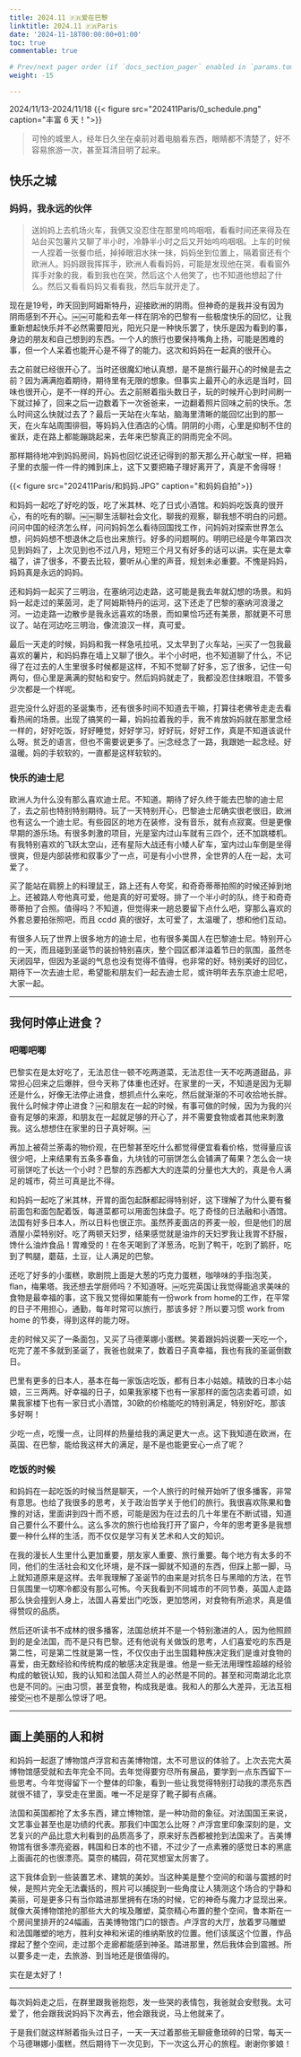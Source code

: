 ```yaml
---
title: 2024.11 🇫🇷爱在巴黎
linktitle: 2024.11 🇫🇷Paris
date: '2024-11-18T00:00:00+01:00'
toc: true
commentable: true

# Prev/next pager order (if `docs_section_pager` enabled in `params.toml`)
weight: -15

---
```


2024/11/13-2024/11/18
{{< figure src="202411Paris/0_schedule.png" caption="丰富 6 天！">}}

> 可怜的城里人，经年日久坐在桌前对着电脑看东西，眼睛都不清楚了，好不容易旅游一次，甚至耳清目明了起来。

## 快乐之城
### 妈妈，我永远的伙伴

> 送妈妈上去机场火车，我俩又没忍住在那里呜呜咽咽，看看时间还来得及在站台买包薯片又聊了半小时，冷静半小时之后又开始呜呜咽咽。上车的时候一人捏着一张餐巾纸，掉掉眼泪水抹一抹，妈妈坐到位置上，隔着窗还有个欧洲人。妈妈跟我挥挥手，欧洲人看看妈妈，可能是发现他在哭，看看窗外挥手对象的我，看到我也在哭，然后这个人他笑了，也不知道他想起了什么。然后又看看妈妈又看看我，然后车就开走了。

现在是19号，昨天回到阿姆斯特丹，迎接欧洲的阴雨。但神奇的是我并没有因为阴雨感到不开心。￼￼可能和去年一样在阴冷的巴黎有一些极度快乐的回忆，让我重新想起快乐并不必然需要阳光，阳光只是一种快乐罢了，快乐是因为看到的事，身边的朋友和自己想到的东西。一个人的旅行也要保持嘴角上扬，可能是困难的事，但一个人呆着也能开心是不得了的能力。这次和妈妈在一起真的很开心。

去之前就已经很开心了。当时还很魔幻地认真想，是不是旅行最开心的时候是去之前？因为满满抱着期待，期待里有无限的想象。但事实上最开心的永远是当时，回味也很开心，是不一样的开心。去之前掰着指头数日子，玩的时候开心到时间刷一下就过掉了，回来之后一边数着下一次爸爸来，一边翻着照片回味之前的快乐。怎么时间这么快就过去了？最后一天站在火车站，脑海里清晰的能回忆出到的那一天，在火车站周围徘徊，等妈妈入住酒店的心情。阴阴的小雨，心里是抑制不住的雀跃，走在路上都能蹦跳起来，去年来巴黎真正的阴雨完全不同。

那样期待地冲到妈妈房间，妈妈也回忆说还记得到的那天那么开心献宝一样，把箱子里的衣服一件一件的摊到床上，这下又要把箱子理好离开了，真是不舍得呀！

{{< figure src="202411Paris/和妈妈.JPG" caption="和妈妈自拍">}}

和妈妈一起吃了好吃的饭，吃了米其林、吃了日式小酒馆。和妈妈吃饭真的很开心，有的吃有的聊。￼￼聊生活聊社会文化，聊我的观察，聊我想不明白的问题。问问中国的经济怎么样，问问妈妈怎么看待回国找工作，问妈妈对探索世界怎么想，问妈妈想不想退休之后也出来旅行。好多的问题啊的。明明已经是今年第四次见到妈妈了，上次见到也不过八月，短短三个月又有好多的话可以讲。实在是太幸福了，讲了很多，不要去比较，要听从心里的声音，规划未必重要。不愧是妈妈，妈妈真是永远的妈妈。

还和妈妈一起买了三明治，在塞纳河边走路，这可能是我去年就幻想的场景。和妈妈一起走过的莱茵河，走了阿姆斯特丹的运河，这下还走了巴黎的塞纳河浪漫之河。一边走路一边散步是我永远喜欢的场景，而如果恰巧还有美景，那就更不可思议了。站在河边吃三明治，像流浪汉一样，真可爱。

最后一天走的时候，妈妈和我一样急吼拉吼，又太早到了火车站，￼买了一包我最喜欢的薯片，和妈妈靠在墙上又聊了很久。半个小时吧，也不知道聊了什么，不记得了在过去的人生里很多时候都是这样，不知不觉聊了好多，忘了很多，记住一句两句，但心里是满满的熨帖和安宁。然后妈妈就走了，我都没忍住抹眼泪，不管多少次都是一个样呢。

逛完没什么好逛的圣诞集市，还有很多时间不知道去干嘛，打算往老佛爷走走去看看热闹的场景。出现了搞笑的一幕，妈妈拉着我的手，我不肯放妈妈就在那里念经一样的，好好吃饭，好好睡觉，好好学习，好好玩，好好工作，真是不知道该说什么呀。贫乏的语言，但也不需要说更多了。￼念经念了一路，我跟她一起念经。好温暖。妈的手软软的，一直都是这样软软的。

### 快乐的迪士尼
欧洲人为什么没有那么喜欢迪士尼。不知道。期待了好久终于能去巴黎的迪士尼了，去之前也特别特别期待。玩了一天特别开心，巴黎迪士尼确实很老很旧，欧洲也有这么一个迪士尼。有些园区的地方在装修，没有音乐，就有点寂寞。但是更像早期的游乐场。有很多刺激的项目，光是室内过山车就有三四个，还不加跳楼机。有我特别喜欢的飞跃太空山，还有星际大战还有小矮人矿车，室内过山车倒是坐得很爽，但是内部装修和叙事少了一点，可是有小小世界，全世界的人在一起，太可爱了。

买了能站在肩膀上的料理鼠王，路上还有人夸奖，和奇奇蒂蒂拍照的时候还掉到地上。还被路人夸他真可爱，他是真的好可爱呀。排了一个半小时的队，终于和奇奇蒂蒂拍了合照。值得吗？不知道，但觉得来一趟总要留下点什么吧，穿那么喜欢的外套总要拍张照吧，而且 ccdd 真的很好，太可爱了，太温暖了，想和他们互动。

有很多人玩了世界上很多地方的迪士尼，也有很多美国人在巴黎迪士尼。特别开心的一天，而且碰到圣诞节的装扮特别喜庆，整个园区都洋溢着节日的氛围，虽然冬天闭园早，但因为圣诞的气息也没有觉得不值得，也非常的好。特别美好的回忆，期待下一次去迪士尼，希望能和朋友们一起去迪士尼，或许明年去东京迪士尼吧，大家一起。

---

## 我何时停止进食？
### 吧唧吧唧

巴黎实在是太好吃了，无法忍住一顿不吃两道菜，无法忍住一天不吃两道甜品，非常担心回来之后爆胖，但今天称了体重也还好。在家里的一天，不知道是因为无聊还是什么，好像无法停止进食，想抓点什么来吃，然后就渐渐的不可收拾地长胖。我什么时候才停止进食？￼和朋友在一起的时候，有事可做的时候，因为为我的兴奋有足够的来源，和朋友在一起就足够的开心了，并不需要食物或者其他来刺激我。这么想想住在家里的日子真好啊。￼

再加上被荷兰荼毒的物价观，在巴黎甚至吃什么都觉得便宜看看价格，觉得量应该很少吧，上来结果有五条多春鱼，九块钱的可丽饼怎么会铺满了莓果？怎么会一块可丽饼吃了长达一个小时？巴黎的东西都大大的连菜的分量也大大的，真是令人满足的城市，荷兰可真是比不得。

和妈妈一起吃了米其林，开胃的面包起酥都起得特别好，这下理解了为什么要有餐前面包和面包配着饭，每道菜都可以用面包抹盘子。吃了奇怪的日法融和小酒馆。法国有好多日本人，所以日料也很正宗。虽然荞麦面店的荞麦一般，但是他们的居酒屋小菜特别好。吃了两顿天妇罗，结果感觉就是油炸的天妇罗我让我胃不舒服，馋什么油炸食品！胃难受的！在冬天喝到了洋葱汤，吃到了鸭干，吃到了鹅肝，吃到了鸭腿，蘑菇，土豆，让人满足的巴黎。

还吃了好多的小蛋糕，歌剧院上面是大葱的巧克力蛋糕，咖啡味的手指泡芙，flan，梅果塔。我还想去学厨师吗？不知道呀。￼吃完英国让我觉得能追求美味的食物是最幸福的事，这下我又觉得如果能有一份work from home的工作，在平常的日子不用担心，通勤，每年时常可以旅行，那该多好？所以要习惯 work from home 的节奏，得到这样的能力呀。

走的时候又买了一条面包，又买了马德莱娜小蛋糕。笑着跟妈妈说要一天吃一个，吃完了差不多就到圣诞了，我爸也就来了，数着日子真幸福，我也有我的圣诞倒数日。

巴里有更多的日本人，基本在每一家饭店吃饭，都有日本小姑娘。精致的日本小姑娘，三三两两。好幸福的日子，如果我家楼下也有一家那样的面包店卖着可颂，如果我家楼下也有一家日式小酒馆，30欧的价格能吃的特别满足，特别好吃，那该多好啊！

少吃一点，吃慢一点，让同样的热量给我的满足更大一点。这下我知道在欧洲，在英国、在巴黎，能给我这样大的满足，是不是也能更安心一点了呢？

### 吃饭的时候

和妈妈在一起吃饭的时候当然是聊天，一个人旅行的时候开始听了很多播客，非常有意思。也给了我很多的思考，关于政治哲学关于他们的旅行。我很喜欢陈果和鲁豫的对话，里面讲到四十而不惑，可能是因为在过去的几十年里在不断试错，知道自己要什么不要什么。这么多次的旅行也给我打开了窗户，今年的思考更多是我想要一种什么样的生活，而不仅仅是学习有关艺术和人文的知识。

在我的漫长人生里什么更加重要，朋友家人重要、旅行重要。每个地方有太多的不同，他们的生活社会和文化环境，是不踩一脚就不知道的东西，但踩上那一脚，马上就知道原来是这样。去年我理解了圣诞节的由来是对抗冬日与黑暗的方法，在节日氛围里一切寒冷都没有那么可怖。今天我看到不同城市的不同节奏，英国人走路那么快会撞到人身上，法国人喜爱出门吃饭，更加悠闲，对食物有所追求，真是值得赞叹的品质。

然后还听读书不成林的很多播客，法国总统并不是一个特别激进的人，因为他照顾到的是全法国，而不是只有巴黎。还有他说有关做饭的思考，人们喜爱吃的东西是第二性，可是第二性就是第一性，不仅仅由于出生国籍种族决定我们是谁对食物的喜爱，由无数经验和传统构成的敏感决定我是谁。他是一些无法用理性超越的经验构成的敏锐认知，我的认知和法国人荷兰人的必然是不同的。甚至和河南湖北北京也是不同的。￼由习惯，甚至食物，构成我是谁。我和人的那么大差异，无法互相接受￼也不是那么惊讶了吧。

---
## 画上美丽的人和树

和妈妈一起逛了博物馆卢浮宫和吉美博物馆，太不可思议的体验了。上次去完大英博物馆感受就和去年完全不同。去年觉得要穷尽所有展品，要学到一点东西留下一些思考。今年觉得留下一个整体的印象，看到一些让我觉得特别打动我的漂亮东西就很不错了，享受走在里面。唯一不足是穿了靴子脚有点痛。

法国和英国都抢了太多东西，建立博物馆，是一种功勋的象征。对法国国王来说，文艺事业甚至也是功绩的代表。那我们中国怎么比呀？卢浮宫里印象深刻的是，文艺复兴的产品比意大利看到的品质高多了，原来好东西都被抢到法国来了。吉美博物馆有很多漂亮瓷器，韩国和日本的也不错，不过少了一点素雅的感觉日本的黑底上面画花的也很漂亮。莫奈的橘园，荷花冥想室太厉害了。

这下我体会到一些装置艺术、建筑的美妙。当这种美是整个空间的和谐与震撼的时候，是照片完全无法囊括的，照片可以捕捉到一些角度让人猜测这个场合的宁静和美丽，可是更多只有当你踏进那里拥有在场的时候，它的神奇与魔力才显现出来。就像大英博物馆抢的那些大大的埃及雕塑，莫奈精心布置的整个空间，鲁本斯在一个房间里排开的24幅画，吉美博物馆门口的银杏。卢浮宫的大厅，放着罗马雕塑和法国雕塑的地方，胜利女神和米诺的维纳斯放的位置。他们该属这个位置，作品撑起了整个空间，走过那个走廊都能感到神圣。踏进那里，然后我体会到震撼。所以要多走一走，去旅游、到当地还是很值得的。

实在是太好了！

---

每次妈妈走之后，在群里跟我爸抱怨，发一些哭的表情包，我爸就会安慰我。太可爱了，他会跟我说妈妈下次再去，他会跟我说，马上他就来了。

于是我们就这样掰着指头过日子，一天一天过着那些无聊疲惫琐碎的日常，每天一个马德琳娜小蛋糕，然后期待下一次见到，下一次这么开心的旅程。谢谢你爹娘！

